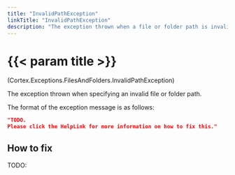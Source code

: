 ```yaml
---
title: "InvalidPathException"
linkTitle: "InvalidPathException"
description: "The exception thrown when a file or folder path is invalid."
---
```


# {{< param title >}}

<p class="namespace">(Cortex.Exceptions.FilesAndFolders.InvalidPathException)</p>

The exception thrown when specifying an invalid file or folder path.

The format of the exception message is as follows:

```json
"TODO.
Please click the HelpLink for more information on how to fix this."
```

## How to fix

TODO:
